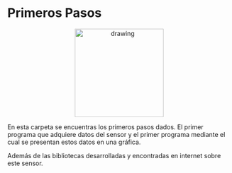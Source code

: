 # Primeros Pasos

<p align="center">
<img src="https://user-images.githubusercontent.com/46607004/154055355-a45a597b-4c16-4460-a285-ad0554636bdf.png" alt="drawing" width="200"/>
</p>

En esta carpeta se encuentras los primeros pasos dados. El primer programa que adquiere datos del sensor
y el primer programa mediante el cual se presentan estos datos en una gráfica. </p>
Además de las bibliotecas desarrolladas y encontradas en internet sobre este sensor.